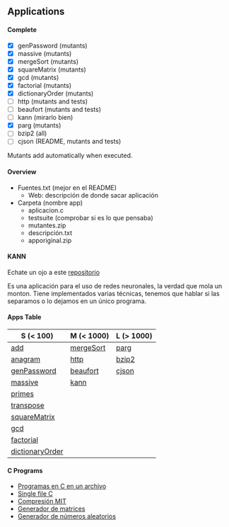 ## Applications

#### Complete
 - [x] genPassword (mutants)
 - [x] massive (mutants)
 - [x] mergeSort (mutants)
 - [x] squareMatrix (mutants)
 - [x] gcd (mutants)
 - [x] factorial (mutants)
 - [x] dictionaryOrder (mutants)
 - [ ] http (mutants and tests)
 - [ ] beaufort (mutants and tests)
 - [ ] kann (mirarlo bien)
 - [x] parg (mutants)
 - [ ] bzip2 (all)
 - [ ] cjson (README, mutants and tests)

 Mutants add automatically when executed.


#### Overview
 - Fuentes.txt (mejor en el README)
     - Web: descripción de donde sacar aplicación
 - Carpeta (nombre app)
     - aplicacion.c
     - testsuite (comprobar si es lo que pensaba)
     - mutantes.zip
     - descripción.txt
     - apporiginal.zip

#### KANN
Echate un ojo a este [repositorio](https://github.com/attractivechaos/kann/tree/master/examples)

Es una aplicación para el uso de redes neuronales, la verdad que mola un monton. Tiene implementados varias técnicas, tenemos que hablar si las separamos o lo dejamos en un único programa.

#### Apps Table

| S (< 100) | M (< 1000) | L (> 1000) |
| ----------- | ----------- | ----------- |
| [add](https://github.com/MartindlHeras/TFG_I/edit/main/apps/add) | [mergeSort](https://github.com/MartindlHeras/TFG_I/edit/main/apps/mergeSort) | [parg](https://github.com/MartindlHeras/TFG_I/edit/main/apps/parg) |
| [anagram](https://github.com/MartindlHeras/TFG_I/edit/main/apps/anagram) | [http](https://github.com/MartindlHeras/TFG_I/edit/main/apps/http) | [bzip2](https://github.com/MartindlHeras/TFG_I/edit/main/apps/bzip2) |
| [genPassword](https://github.com/MartindlHeras/TFG_I/edit/main/apps/genPassword) | [beaufort](https://github.com/MartindlHeras/TFG_I/edit/main/apps/beaufort) | [cjson](https://github.com/MartindlHeras/TFG_I/edit/main/apps/cjson) |
| [massive](https://github.com/MartindlHeras/TFG_I/edit/main/apps/massive) | [kann](https://github.com/MartindlHeras/TFG_I/edit/main/apps/kann) |  |
| [primes](https://github.com/MartindlHeras/TFG_I/edit/main/apps/primes) |  |  |
| [transpose](https://github.com/MartindlHeras/TFG_I/edit/main/apps/transpose) |  |  |
| [squareMatrix](https://github.com/MartindlHeras/TFG_I/edit/main/apps/squareMatrix) |  |  |
| [gcd](https://github.com/MartindlHeras/TFG_I/edit/main/apps/gcd) |  |  |
| [factorial](https://github.com/MartindlHeras/TFG_I/edit/main/apps/factorial) |  |  |
| [dictionaryOrder](https://github.com/MartindlHeras/TFG_I/edit/main/apps/dictionaryOrder) |  |  |

#### C Programs
 - [Programas en C en un archivo](https://github.com/nothings/single_file_libs)
 - [Single file C](https://www.programiz.com/c-programming/examples)
 - [Compresión MIT](https://people.csail.mit.edu/smcc/projects/single-file-programs/)
 - [Generador de matrices](https://onlinemathtools.com/generate-random-matrix)
 - [Generador de números aleatorios](https://www.random.org/sequences/?min=1&max=100&col=1&format=html&rnd=new)
